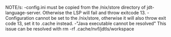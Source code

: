 NOTE/s:
-config.ini must be copied from the /nix/store directory of jdt-language-server. Otherwise the LSP will fail and throw exitcode 13. 
-Configuration cannot be set to the /nix/store, otherwise it will also throw exit code 13, set it to .cache instead.
-"Java executable cannot be resolved" This issue can be resolved with rm -rf .cache/nvf/jdtls/workspace

